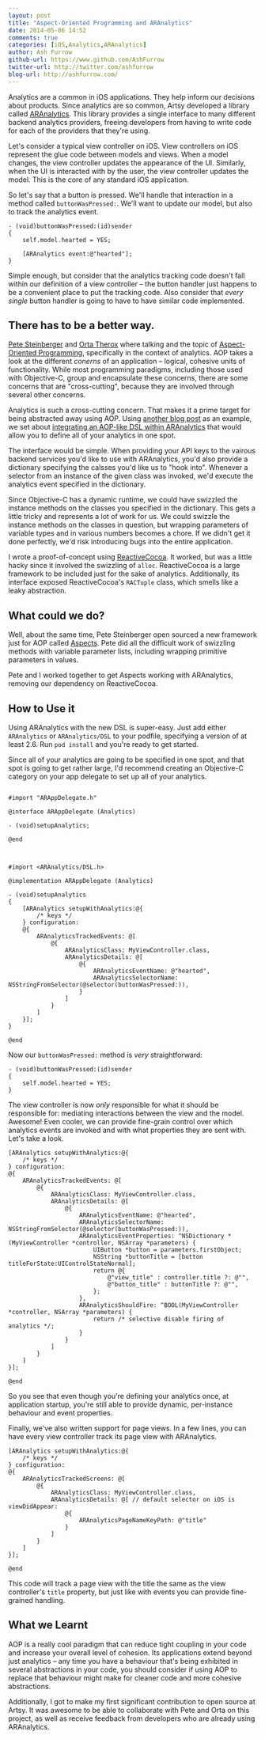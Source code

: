 ```yaml
---
layout: post
title: "Aspect-Oriented Programming and ARAnalytics"
date: 2014-05-06 14:52
comments: true
categories: [iOS,Analytics,ARAnalytics]
author: Ash Furrow
github-url: https://www.github.com/AshFurrow
twitter-url: http://twitter.com/ashfurrow
blog-url: http://ashfurrow.com/
---
```


Analytics are a common in iOS applications. They help inform our decisions 
about products. Since analytics are so common, Artsy developed a library called
[ARAnalytics](https://github.com/orta/ARAnalytics). This library provides a 
single interface to many different backend analytics providers, freeing 
developers from having to write code for each of the providers that they're
using. 

Let's consider a typical view controller on iOS. View controllers on iOS 
represent the glue code between models and views. When a model changes, the view 
controller updates the appearance of the UI. Similarly, when the UI is 
interacted with by the user, the view controller updates the model. This is the
core of any standard iOS application. 

So let's say that a button is pressed. We'll handle that interaction in a 
method called `buttonWasPressed:`. We'll want to update our model, but also to
track the analytics event. 

``` objc
- (void)buttonWasPressed:(id)sender
{
	self.model.hearted = YES;

	[ARAnalytics event:@"hearted"];
}
```

Simple enough, but consider that the analytics tracking code doesn't fall within
our definition of a view controller – the button handler just happens to be a
convenient place to put the tracking code. Also consider that *every single* 
button handler is going to have to have similar code implemented. 

<!-- more -->

## There has to be a better way. 

[Pete Steinberger](http://twitter.com/steipete) and [Orta Therox](http://twitter.com/orta)
where talking and the topic of [Aspect-Oriented Programming](http://en.wikipedia.org/wiki/Aspect-oriented_programming),
specifically in the context of analytics. AOP takes a look at the different 
*conerns* of an application – logical, cohesive units of functionality. While 
most programming paradigms, including those used with Objective-C, group and
encapsulate these concerns, there are some concerns that are "cross-cutting", 
because they are involved through several other concerns. 

Analytics is such a cross-cutting concern. That makes it a prime target for 
being abstracted away using AOP. Using [another blog post](http://albertodebortoli.github.io/blog/2014/03/25/an-aspect-oriented-approach-programming-to-ios-analytics/)  as an example, we set about [integrating an AOP-like DSL within ARAnalytics](https://github.com/orta/ARAnalytics/pull/74) 
that would allow you to define all of your analytics in one spot. 

The interface would be simple. When providing your API keys to the vairous
backend services you'd like to use with ARAnalytics, you'd also provide a
dictionary specifying the calsses you'd like us to "hook into". Whenever a 
selector from an instance of the given class was invoked, we'd execute the 
analytics event specified in the dictionary. 

Since Objective-C has a dynamic runtime, we could have swizzled the instance 
methods on the classes you specified in the dictionary. This gets a little 
tricky and represents a lot of work for us. We could swizzle the instance
methods on the classes in question, but wrapping parameters of variable types
and in various numbers becomes a chore. If we didn't get it done perfectly, 
we'd risk introducing bugs into the entire application. 

I wrote a proof-of-concept using [ReactiveCocoa](http://reactivecocoa.io). It
worked, but was a little hacky since it involved the swizzling of `alloc`. 
ReactiveCocoa is a large framework to be included just for the sake of 
analytics. Additionally, its interface exposed ReactiveCocoa's `RACTuple` class, 
which smells like a leaky abstraction. 

## What could we do?

Well, about the same time, Pete Steinberger open sourced a new framework just 
for AOP called [Aspects](https://github.com/steipete/Aspects). Pete did all the
difficult work of swizzling methods with variable parameter lists, including
wrapping primitive parameters in values. 

Pete and I worked together to get Aspects working with ARAnalytics, removing our 
dependency on ReactiveCocoa. 

## How to Use it

Using ARAnalytics with the new DSL is super-easy. Just add either `ARAnalytics`
or `ARAnalytics/DSL` to your podfile, specifying a version of at least 2.6. Run 
`pod install` and you're ready to get started. 

Since all of your analytics are going to be specified in one spot, and that spot
is going to get rather large, I'd recommend creating an Objective-C category on
your app delegate to set up all of your analytics. 

``` objc

#import "ARAppDelegate.h"

@interface ARAppDelegate (Analytics)

- (void)setupAnalytics;

@end

```

``` objc


#import <ARAnalytics/DSL.h>

@implementation ARAppDelegate (Analytics)

- (void)setupAnalytics 
{
	[ARAnalytics setupWithAnalytics:@{
		/* keys */
    } configuration:
    @{
    	ARAnalyticsTrackedEvents: @[
    		@{
    			ARAnalyticsClass: MyViewController.class,
    			ARAnalyticsDetails: @[
    				@{
    					ARAnalyticsEventName: @"hearted",
    					ARAnalyticsSelectorName: NSStringFromSelector(@selector(buttonWasPressed:)),
    				}
    			]
    		}
    	]
	}];
}

@end

```

Now our `buttonWasPressed:` method is *very* straightforward:

``` objc
- (void)buttonWasPressed:(id)sender
{
	self.model.hearted = YES;
}
```

The view controller is now *only* responsible for what it should be responsible
for: mediating interactions between the view and the model. Awesome! Even 
cooler, we can provide fine-grain control over which analytics events are
invoked and with what properties they are sent with. Let's take a look. 

``` objc
[ARAnalytics setupWithAnalytics:@{
	/* keys */
} configuration:
@{
	ARAnalyticsTrackedEvents: @[
		@{
			ARAnalyticsClass: MyViewController.class,
			ARAnalyticsDetails: @[
				@{
					ARAnalyticsEventName: @"hearted",
					ARAnalyticsSelectorName: NSStringFromSelector(@selector(buttonWasPressed:)),
					ARAnalyticsEventProperties: ^NSDictionary *(MyViewController *controller, NSArray *parameters) {
                        UIButton *button = parameters.firstObject;
                        NSString *buttonTitle = [button titleForState:UIControlStateNormal];
                        return @{
                            @"view_title" : controller.title ?: @"",
                            @"button_title" : buttonTitle ?: @"",
                        };
                    },
                    ARAnalyticsShouldFire: ^BOOL(MyViewController *controller, NSArray *parameters) {
                        return /* selective disable firing of analytics */;
                    }
				}
			]
		}
	]
}];

@end

```

So you see that even though you're defining your analytics once, at application
startup, you're still able to provide dynamic, per-instance behaviour and event
properties. 

Finally, we've also written support for page views. In a few lines, you can
have every view controller track its page view with ARAnalytics. 

``` objc
[ARAnalytics setupWithAnalytics:@{
	/* keys */
} configuration:
@{
	ARAnalyticsTrackedScreens: @[
		@{
			ARAnalyticsClass: MyViewController.class,
			ARAnalyticsDetails: @[ // default selector on iOS is viewDidAppear:
				@{
					ARAnalyticsPageNameKeyPath: @"title"
				}
			]
		}
	]
}];

@end

```

This code will track a page view with the title the same as the view 
controller's `title` property, but just like with events you can provide 
fine-grained handling. 

## What we Learnt

AOP is a really cool paradigm that can reduce tight coupling in your code and
increase your overall level of cohesion. Its applications extend beyond just
analytics – any time you have a behaviour that's being exhibited in several
abstractions in your code, you should consider if using AOP to replace that
behaviour might make for cleaner code and more cohesive abstractions. 

Additionally, I got to make my first significant contribution to open source at
Artsy. It was awesome to be able to collaborate with Pete and Orta on this 
project, as well as receive feedback from developers who are already using 
ARAnalytics. 
